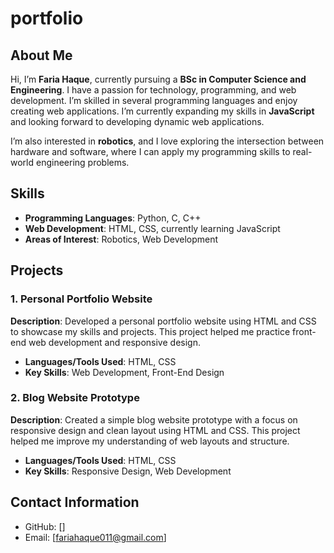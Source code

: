 # portfolio

## About Me
Hi, I’m **Faria Haque**, currently pursuing a **BSc in Computer Science and Engineering**. I have a passion for technology, programming, and web development. I’m skilled in several programming languages and enjoy creating web applications. I’m currently expanding my skills in **JavaScript** and looking forward to developing dynamic web applications. 

I’m also interested in **robotics**, and I love exploring the intersection between hardware and software, where I can apply my programming skills to real-world engineering problems.

## Skills
- **Programming Languages**: Python, C, C++
- **Web Development**: HTML, CSS, currently learning JavaScript
- **Areas of Interest**: Robotics, Web Development

## Projects

### 1. Personal Portfolio Website
**Description**: Developed a personal portfolio website using HTML and CSS to showcase my skills and projects. This project helped me practice front-end web development and responsive design.
- **Languages/Tools Used**: HTML, CSS
- **Key Skills**: Web Development, Front-End Design

### 2. Blog Website Prototype
**Description**: Created a simple blog website prototype with a focus on responsive design and clean layout using HTML and CSS. This project helped me improve my understanding of web layouts and structure.
- **Languages/Tools Used**: HTML, CSS
- **Key Skills**: Responsive Design, Web Development

## Contact Information
- GitHub: []
- Email: [fariahaque011@gmail.com]
